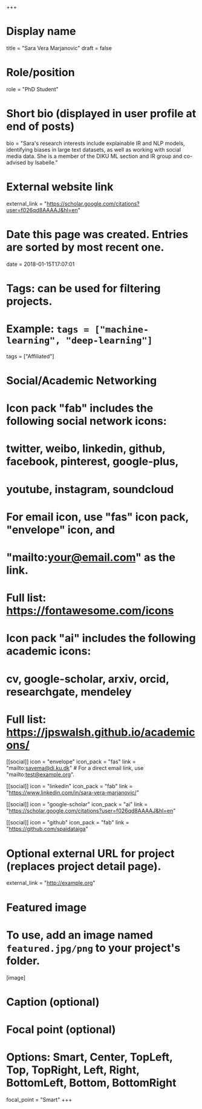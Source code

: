 +++
# Display name
title = "Sara Vera Marjanovic"
draft = false

# Role/position
role = "PhD Student"

# Short bio (displayed in user profile at end of posts)
bio = "Sara's research interests include explainable IR and NLP models, identifying biases in large text datasets, as well as working with social media data. She is a member of the DIKU ML section and IR group and co-advised by Isabelle."

# External website link
external_link = "https://scholar.google.com/citations?user=f026qd8AAAAJ&hl=en"

# Date this page was created. Entries are sorted by most recent one.
date = 2018-01-15T17:07:01

# Tags: can be used for filtering projects.
# Example: `tags = ["machine-learning", "deep-learning"]`
tags = ["Affiliated"]

# Social/Academic Networking
#
# Icon pack "fab" includes the following social network icons:
#
#   twitter, weibo, linkedin, github, facebook, pinterest, google-plus,
#   youtube, instagram, soundcloud
#
#   For email icon, use "fas" icon pack, "envelope" icon, and
#   "mailto:your@email.com" as the link.
#
#   Full list: https://fontawesome.com/icons
#
# Icon pack "ai" includes the following academic icons:
#
#   cv, google-scholar, arxiv, orcid, researchgate, mendeley
#
#   Full list: https://jpswalsh.github.io/academicons/

[[social]]
icon = "envelope"
icon_pack = "fas"
link = "mailto:savema@di.ku.dk"  # For a direct email link, use "mailto:test@example.org".

[[social]]
icon = "linkedin"
icon_pack = "fab"
link = "https://www.linkedin.com/in/sara-vera-marjanovic/"

[[social]]
icon = "google-scholar"
icon_pack = "ai"
link = "https://scholar.google.com/citations?user=f026qd8AAAAJ&hl=en"

[[social]]
icon = "github"
icon_pack = "fab"
link = "https://github.com/spaidataiga"


# Optional external URL for project (replaces project detail page).
external_link = "http://example.org"

# Featured image
# To use, add an image named `featured.jpg/png` to your project's folder. 
[image]
  # Caption (optional)

  # Focal point (optional)
  # Options: Smart, Center, TopLeft, Top, TopRight, Left, Right, BottomLeft, Bottom, BottomRight
  focal_point = "Smart"
+++
